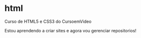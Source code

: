 # html
Curso de HTML5 e CSS3 do CursoemVideo

Estou aprendendo a criar sites e agora vou gerenciar repositorios!

